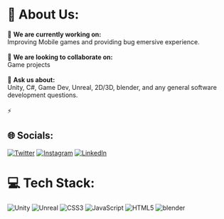 # 💫 About Us:
🔭 **We are currently working on:**  <br>Improving Mobile games and providing bug emersive experience.<br><br>👯 **We are looking to collaborate on:**  <br>Game projects<br><br>🌱 **Ask us about:**  <br>Unity, C#, Game Dev, Unreal, 2D/3D, blender, and any general software development questions.<br><br>⚡


## 🌐 Socials:
[![Twitter](https://img.shields.io/badge/Twitter-%231DA1F2.svg?logo=Twitter&logoColor=white)](https://x.com/ZeroGlitchGames) [![Instagram](https://img.shields.io/badge/Instagram-%23E4405F.svg?logo=Instagram&logoColor=white)](https://www.instagram.com/zero_glitch_studio/) [![LinkedIn](https://img.shields.io/badge/LinkedIn-%230077B5.svg?logo=linkedin&logoColor=white)](https://www.linkedin.com/company/zeroglitchstudio)

# 💻 Tech Stack:
![Unity](https://img.shields.io/badge/unity-6DA55F?style=for-the-badge&logo=unity&logoColor=white) ![Unreal](https://img.shields.io/badge/UnReal-%23FF9900.svg?style=for-the-badge&logo=UnReal-UnReal&logoColor=white) ![CSS3](https://img.shields.io/badge/css3-%231572B6.svg?style=for-the-badge&logo=css3&logoColor=white) ![JavaScript](https://img.shields.io/badge/javascript-%23323330.svg?style=for-the-badge&logo=javascript&logoColor=%23F7DF1E) ![HTML5](https://img.shields.io/badge/html5-%23E34F26.svg?style=for-the-badge&logo=html5&logoColor=white) ![blender](https://img.shields.io/badge/Blender-%23E34F26.svg?style=for-the-badge&logo=blender&logoColor=white)

